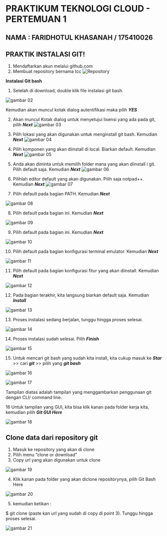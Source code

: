 # PRAKTIKUM TEKNOLOGI CLOUD - PERTEMUAN 1

## NAMA : FARIDHOTUL KHASANAH / 175410026
## PRAKTIK INSTALASI GIT!

1. Mendaftarkan akun melalui github.com
2. Membuat repository bernama tcc
![Repository](01.png)

**Instalasi Git bash**
1. Setelah di download, double klik file instalasi git bash. 

![gambar 02](02.png)

Kemudian akan muncul kotak dialog autentifikasi maka pilih _**YES**_

2. Akan muncul Kotak dialog untuk menyetujui lisensi yang ada pada git, pilih _**Next**_
![gambar 03](03.jpg)


3. Pilih lokasi yang akan digunakan untuk menginstall git bash. Kemudian _**Next**_
![gambar 04](04.jpg)


4. Pilih komponen yang akan diinstall di local. Biarkan default. Kemudian _**Next**_
![gambar 05](05.jpg)


5. Anda akan diminta untuk memilih folder mana yang akan diinstall i git. Pilih default saja. Kemudian _**Next**_
![gambar 06](06.jpg)


6. Pilihlah editor default yang akan digunakan. Pilih saja notpad++. Kemudian _**Next**_
![gambar 07](07.jpg)


7. Pilih default pada bagian PATH. Kemudian _**Next**_

![gambar 08](08.jpg)


8. Pilih default pada bagian ini. Kemudian _**Next**_

![gambar 09](09.jpg)


9. Pilih default pada bagian ini. Kemudian _**Next**_

![gambar 10](10.jpg)


10. Pilih default pada bagian konfigurasi terminal emulator. Kemudian _**Next**_

![gambar 11](11.jpg)


11. Pilih default pada bagian konfigurasi fitur yang akan diinstall. Kemudian _**Next**_

![gambar 12](12.jpg)


12. Pada bagian terakhir, kita langsung biarkan default saja. Kemudian _**Install**_

![gambar 13](13.jpg)


13. Proses instalasi sedang berjalan, tunggu hingga proses selesai.

![gambar 14](14.jpg)


14. Proses instalasi sudah selesai. Pilih _**Finish**_

![gambar 15](15.jpg)


15. Untuk mencari git bash yang sudah kita install, kita cukup masuk ke _**Star**_ >> cari _**git**_ >> pilih yang _**git bash**_

![gambar 16](16.jpg)

![gambar 17](17.jpg)

Tampilan diatas adalah tampilan yang menggambarkan penggunaan git dengan CLI/ command line. 


16 Untuk tampilan yang GUI, kita bisa klik kanan pada folder kerja kita, kemudian pilih _**Git GUI Here**_

![gambar 18](18.jpg)


## Clone data dari repository git
1.	Masuk ke repository yang akan di clone
2.	Pilih menu “clone or download”
3.	Copy url yang akan digunakan untuk clone

![gambar 19](19.jpg)

4. Klik kanan pada folder yang akan diclone repositorynya, pilih Git Bash Here

![gambar 20](20.jpg)

5. kemudian ketikan :

$ git clone (paste kan url yang sudah di copy di point 3). Tunggu hingga proses selesai. 

![gambar 21](21.jpg)
